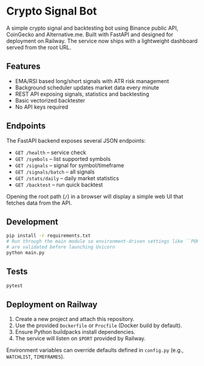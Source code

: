 # Crypto Signal Bot

A simple crypto signal and backtesting bot using Binance public API, CoinGecko and Alternative.me. Built with FastAPI and designed for deployment on Railway. The service now ships with a lightweight dashboard served from the root URL.

## Features
- EMA/RSI based long/short signals with ATR risk management
- Background scheduler updates market data every minute
- REST API exposing signals, statistics and backtesting
- Basic vectorized backtester
- No API keys required

## Endpoints
The FastAPI backend exposes several JSON endpoints:
- `GET /health` – service check
- `GET /symbols` – list supported symbols
- `GET /signals` – signal for symbol/timeframe
- `GET /signals/batch` – all signals
- `GET /stats/daily` – daily market statistics
- `GET /backtest` – run quick backtest

Opening the root path (`/`) in a browser will display a simple web UI that fetches data from the API.

## Development
```bash
pip install -r requirements.txt
# Run through the main module so environment-driven settings like ``PORT``
# are validated before launching Uvicorn
python main.py
```

## Tests
```bash
pytest
```

## Deployment on Railway
1. Create a new project and attach this repository.
2. Use the provided `Dockerfile` or `Procfile` (Docker build by default).
3. Ensure Python buildpacks install dependencies.
4. The service will listen on `$PORT` provided by Railway.

Environment variables can override defaults defined in `config.py` (e.g., `WATCHLIST`, `TIMEFRAMES`).
